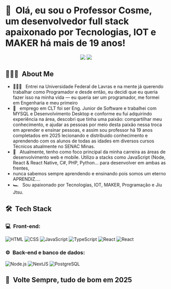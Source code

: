 <h1>👋 &nbsp;Olá, eu sou o Professor  Cosme, um desenvolvedor full stack apaixonado por Tecnologias, IOT e MAKER há mais de 19 anos!</h1>
<p align="center">
<a href="https://www.linkedin.com/in/cosmeteixeira"><img src="https://img.shields.io/badge/-Cosme%20Teixeira%20Silva-0077B5?style=flat-square&logo=Linkedin&logoColor=white"/></a>
<a href="mailto:cosme.teixeira@gmail.com"><img src="https://img.shields.io/badge/cosme.teixeira@gmail.com-D14836?style=flat-square&logo=Gmail&logoColor=white"/></a>

</p>

<h2> 👨🏻‍💻 &nbsp;About Me </h2>

- 👨🏻‍💻 &nbsp; Entrei na Universidade Federal de Lavras e na mente já querendo trabalhar como Programador e  desde então, eu decidi que eu queria fazer isso na minha vida — eu queria ser um programador, me formei em Engenharia e meu primeiro
- 💚 &nbsp; emprego em CLT foi ser Eng. Junior de Software e trabalhei com MYSQL e Desenvolvimento Desktop e conforme eu fui adquirindo experiência na área, descobri que tinha uma paixão: compartilhar meu conhecimento,
e ajudar as pessoas por meio desta paixão nessa troca em aprender e ensinar pessoas, e assim sou professor há 19 anos completados em 2025 lecionando e distribuido conhecimento e aprendendo com os alunos de todas as idades  em diversos cursos Técnicos atualmente no SENAC Minas.
- 🚀 &nbsp; Atualmente, tenho como foco principal da minha carreira as áreas de desenvolvimento web e mobile. Utilizo a stacks como  JavaScript (Node, React & React Native, C#, PHP, Python... para desenvolver em ambas as frentes,
-  nunca sabemos sempre aprendendo e ensinando pois somos  um eterno APRENDIZ....
- 🏎 &nbsp; Sou apaixonado por Tecnologias, IOT, MAKER, Programação e Jiu Jtsu.
<h2> 🛠 &nbsp;Tech Stack</h2>
<h3>💻 &nbsp;Front-end:</h3>

![HTML](https://img.shields.io/badge/-HTML-333333?style=flat&logo=HTML5)
![CSS](https://img.shields.io/badge/-CSS-333333?style=flat&logo=CSS3&logoColor=1572B6)
![JavaScript](https://img.shields.io/badge/-JavaScript-333333?style=flat&logo=javascript)
![TypeScript](https://img.shields.io/badge/-TypeScript-333333?style=flat&logo=typescript&logoColor=2D79C7)
![React](https://img.shields.io/badge/-React-333333?style=flat&logo=react)
![React](https://img.shields.io/badge/-React%20Native-333333?style=flat&logo=react)


<h3>⚙️ &nbsp;Back-end e banco de dados:</h3>

![Node.js](https://img.shields.io/badge/-Node.js-333333?style=flat&logo=node.js)
![NextJS](https://img.shields.io/badge/-NestJS-333333?style=flat&logo=nextjs&logoColor=E535AB)
![PostgreSQL](https://img.shields.io/badge/-PostgreSQL-333333?style=flat&logo=postgresql)


<h2>🚀 &nbsp;Volte Sempre, tudo de bom em 2025</h2>


